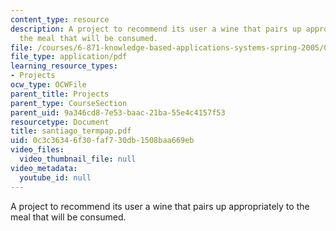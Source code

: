 ```yaml
---
content_type: resource
description: A project to recommend its user a wine that pairs up appropriately to
  the meal that will be consumed.
file: /courses/6-871-knowledge-based-applications-systems-spring-2005/0c3c36346f30faf730db1508baa669eb_santiago_termpap.pdf
file_type: application/pdf
learning_resource_types:
- Projects
ocw_type: OCWFile
parent_title: Projects
parent_type: CourseSection
parent_uid: 9a346cd8-7e53-baac-21ba-55e4c4157f53
resourcetype: Document
title: santiago_termpap.pdf
uid: 0c3c3634-6f30-faf7-30db-1508baa669eb
video_files:
  video_thumbnail_file: null
video_metadata:
  youtube_id: null
---
```

A project to recommend its user a wine that pairs up appropriately to the meal that will be consumed.

